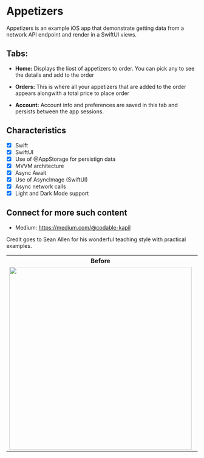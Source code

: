 # Appetizers

Appetizers is an example iOS app that demonstrate getting data from a network API endpoint and render in a SwiftUI views.

## Tabs:

- **Home:** Displays the liost of appetizers to order. You can pick any to see the details and add to the order

- **Orders:** This is where all your appetizers that are added to the order appears alongwith a total price to place order

- **Account:** Account info and preferences are saved in this tab and persists between the app sessions.

## Characteristics

- [x] Swift
- [x] SwiftUI
- [x] Use of @AppStorage for persistign data
- [x] MVVM architecture
- [x] Async Await
- [x] Use of AsyncImage (SwiftUI)
- [x] Async network calls
- [x] Light and Dark Mode support

## Connect for more such content

- Medium: https://medium.com/@codable-kapil

Credit goes to Sean Allen for his wonderful teaching style with practical examples.

<table>
  <tr>
    <th><strong>Before</strong></th>
    <th><strong>After</strong></th>
  </tr>
  <tr>
    <td valign="top"><img src="BEFORE" width="480" /></td>
    <td valign="top"><img src="AFTER" width="480" /></td>
  </tr>
</table>
